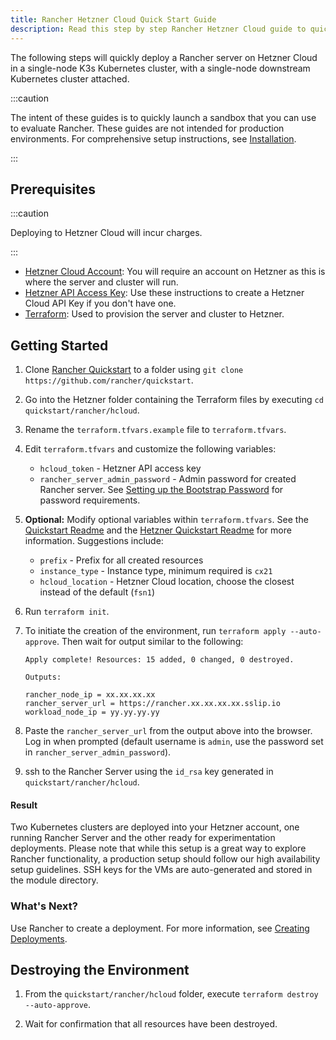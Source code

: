 ```yaml
---
title: Rancher Hetzner Cloud Quick Start Guide
description: Read this step by step Rancher Hetzner Cloud guide to quickly deploy a Rancher server with a single-node downstream Kubernetes cluster attached.
---
```


<head>
  <link rel="canonical" href="https://ranchermanager.docs.rancher.com/getting-started/quick-start-guides/deploy-rancher-manager/hetzner-cloud"/>
</head>

The following steps will quickly deploy a Rancher server on Hetzner Cloud in a single-node K3s Kubernetes cluster, with a single-node downstream Kubernetes cluster attached.

:::caution

The intent of these guides is to quickly launch a sandbox that you can use to evaluate Rancher. These guides are not intended for production environments. For comprehensive setup instructions, see [Installation](../../installation-and-upgrade/installation-and-upgrade.md).

:::

## Prerequisites

:::caution

Deploying to Hetzner Cloud will incur charges.

:::

- [Hetzner Cloud Account](https://www.hetzner.com): You will require an account on Hetzner as this is where the server and cluster will run.
- [Hetzner API Access Key](https://docs.hetzner.cloud/#getting-started): Use these instructions to create a Hetzner Cloud API Key if you don't have one.
- [Terraform](https://developer.hashicorp.com/terraform/install): Used to provision the server and cluster to Hetzner.


## Getting Started

1. Clone [Rancher Quickstart](https://github.com/rancher/quickstart) to a folder using `git clone https://github.com/rancher/quickstart`.

2. Go into the Hetzner folder containing the Terraform files by executing `cd quickstart/rancher/hcloud`.

3. Rename the `terraform.tfvars.example` file to `terraform.tfvars`.

4. Edit `terraform.tfvars` and customize the following variables:
    - `hcloud_token` - Hetzner API access key
    - `rancher_server_admin_password` - Admin password for created Rancher server. See [Setting up the Bootstrap Password](../../installation-and-upgrade/resources/bootstrap-password.md#password-requirements) for password requirements.

5. **Optional:** Modify optional variables within `terraform.tfvars`.
See the [Quickstart Readme](https://github.com/rancher/quickstart) and the [Hetzner Quickstart Readme](https://github.com/rancher/quickstart/tree/master/rancher/hcloud) for more information.
Suggestions include:

   - `prefix` - Prefix for all created resources
   - `instance_type` - Instance type, minimum required is `cx21`
   - `hcloud_location` - Hetzner Cloud location, choose the closest instead of the default (`fsn1`)

6. Run `terraform init`.

7. To initiate the creation of the environment, run `terraform apply --auto-approve`. Then wait for output similar to the following:

    ```
    Apply complete! Resources: 15 added, 0 changed, 0 destroyed.

    Outputs:

    rancher_node_ip = xx.xx.xx.xx
    rancher_server_url = https://rancher.xx.xx.xx.xx.sslip.io
    workload_node_ip = yy.yy.yy.yy
    ```

8. Paste the `rancher_server_url` from the output above into the browser. Log in when prompted (default username is `admin`, use the password set in `rancher_server_admin_password`).
9. ssh to the Rancher Server using the `id_rsa` key generated in `quickstart/rancher/hcloud`.

#### Result

Two Kubernetes clusters are deployed into your Hetzner account, one running Rancher Server and the other ready for experimentation deployments. Please note that while this setup is a great way to explore Rancher functionality, a production setup should follow our high availability setup guidelines. SSH keys for the VMs are auto-generated and stored in the module directory.

### What's Next?

Use Rancher to create a deployment. For more information, see [Creating Deployments](../deploy-workloads/deploy-workloads.md).

## Destroying the Environment

1. From the `quickstart/rancher/hcloud` folder, execute `terraform destroy --auto-approve`.

2. Wait for confirmation that all resources have been destroyed.
